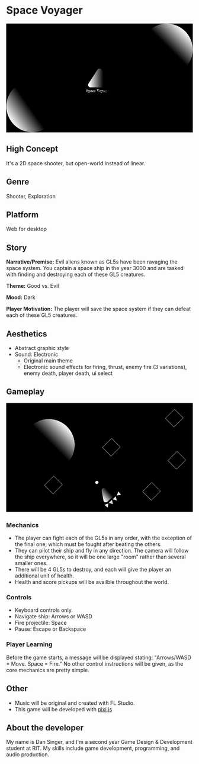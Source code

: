 # Space Voyager

![Space Voyager](mockup-1.png "Space Voyager")

## High Concept
It's a 2D space shooter, but open-world instead of linear.

## Genre
Shooter, Exploration

## Platform
Web for desktop

## Story
**Narrative/Premise:** Evil aliens known as GL5s have been ravaging the space system.
You captain a space ship in the year 3000 and are tasked with finding and destroying each of these GL5 creatures.  

**Theme:** Good vs. Evil

**Mood:** Dark

**Player Motivation:** The player will save the space system if they can defeat each of these GL5 creatures.

## Aesthetics
- Abstract graphic style
- Sound: Electronic
    - Original main theme
    - Electronic sound effects for firing, thrust, enemy fire (3 variations), enemy death, player death, ui select

## Gameplay
![Gameplay](mockup-2.png "Gameplay")
### Mechanics
- The player can fight each of the GL5s in any order, with the exception of the final one, which must be fought after beating the others. 
- They can pilot their ship and fly in any direction. The camera will follow the ship everywhere, so it will be one large "room" rather 
than several smaller ones.
- There will be 4 GL5s to destroy, and each will give the player an additional unit of health.
- Health and score pickups will be availble throughout the world.

### Controls
- Keyboard controls only.
- Navigate ship: Arrows or WASD
- Fire projectile: Space
- Pause: Escape or Backspace

### Player Learning
Before the game starts, a message will be displayed stating: "Arrows/WASD = Move. Space = Fire." No other control instructions will be given, as 
the core mechanics are pretty simple.

## Other
- Music will be original and created with FL Studio.
- This game will be developed with [pixi.js](http://www.pixijs.com/)

## About the developer 
My name is Dan Singer, and I'm a second year Game Design & Development student at RIT.
My skills include game development, programming, and audio production.



